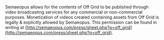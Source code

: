 Semaeopus allows for the contents of Off Grid to be published through video broadcasting services for any commercial or non-commercial purposes. Monetization of videos created containing assets from Off Grid is legally & explicitly allowed by Semaeopus. This permission can be found in writing at [http://semaeopus.com/press/sheet.php?p=off_grid](http://semaeopus.com/press/sheet.php?p=off_grid).